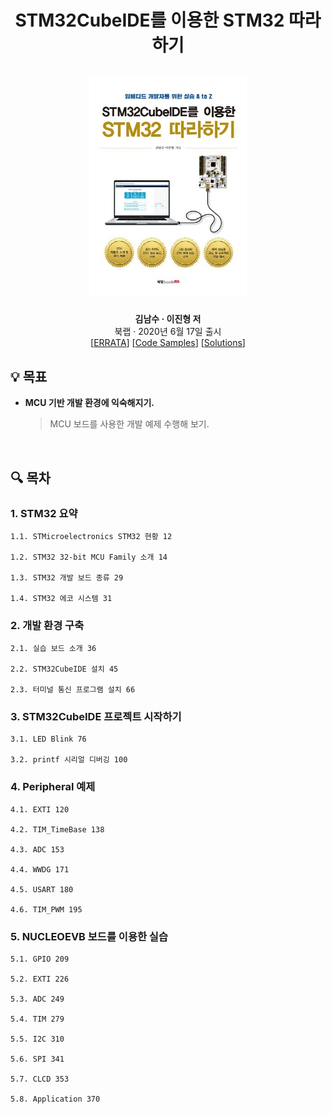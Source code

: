<div width="100%" height="100%" align="center">
  
<h1 align="center">
  <p align="center">STM32CubeIDE를 이용한 STM32 따라하기</p>
  <a href="https://bcs.wiley.com/he-bcs/Books?action=index&itemId=1118739329&bcsId=9406">
    <img width="50%" src="cover.jpg" />
  </a>
</h1>
  

<b>김남수 · 이진형 저</b></br>
북랩 · 2020년 6월 17일 출시</br>
[[ERRATA](https://www.wiley.com/en-us/Professional+CUDA+C+Programming-p-9781118739327)] [[Code Samples](https://media.wiley.com/product_ancillary/29/11187393/DOWNLOAD/CodeSamples.zip)] [[Solutions](https://media.wiley.com/product_ancillary/29/11187393/DOWNLOAD/Solutions.zip)]</b> 

</div>

## :bulb: 목표

- **MCU 기반 개발 환경에 익숙해지기.**

  > MCU 보드를 사용한 개발 예제 수행해 보기.

<br/>

## :mag: 목차

### 1. STM32 요약

    1.1. STMicroelectronics STM32 현황 12

    1.2. STM32 32-bit MCU Family 소개 14

    1.3. STM32 개발 보드 종류 29

    1.4. STM32 에코 시스템 31

### 2. 개발 환경 구축

    2.1. 실습 보드 소개 36

    2.2. STM32CubeIDE 설치 45

    2.3. 터미널 통신 프로그램 설치 66

### 3. STM32CubeIDE 프로젝트 시작하기

    3.1. LED Blink 76

    3.2. printf 시리얼 디버깅 100

### 4. Peripheral 예제

    4.1. EXTI 120

    4.2. TIM_TimeBase 138

    4.3. ADC 153

    4.4. WWDG 171

    4.5. USART 180

    4.6. TIM_PWM 195

### 5. NUCLEOEVB 보드를 이용한 실습

    5.1. GPIO 209

    5.2. EXTI 226

    5.3. ADC 249

    5.4. TIM 279

    5.5. I2C 310

    5.6. SPI 341

    5.7. CLCD 353

    5.8. Application 370
